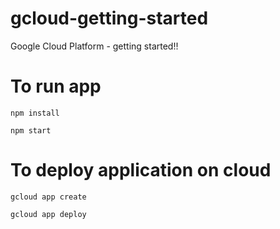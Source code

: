 # gcloud-getting-started
Google Cloud Platform - getting started!!


# To run app
`npm install`

`npm start`

# To deploy application on cloud
`gcloud app create`

`gcloud app deploy`
